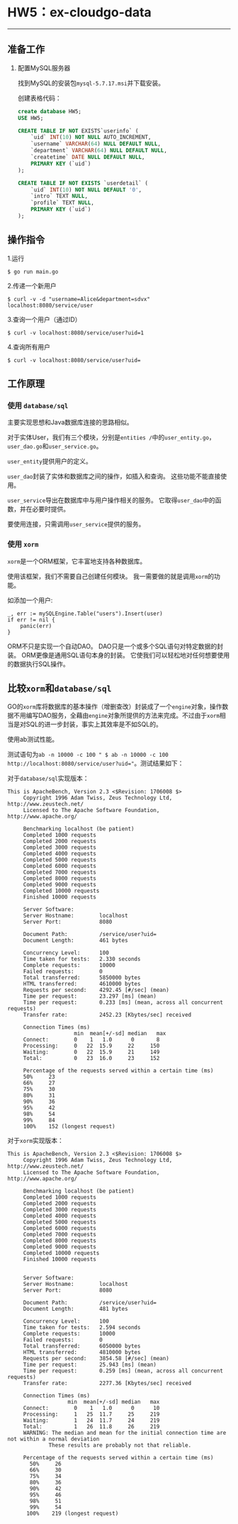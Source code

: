 # HW5：ex-cloudgo-data

---

## 准备工作
1. 配置MySQL服务器

   找到MySQL的安装包`mysql-5.7.17.msi`并下载安装。
   
   创建表格代码：

   ```SQL
   create database HW5;
   USE HW5;

   CREATE TABLE IF NOT EXISTS`userinfo` (
       `uid` INT(10) NOT NULL AUTO_INCREMENT,
       `username` VARCHAR(64) NULL DEFAULT NULL,
       `department` VARCHAR(64) NULL DEFAULT NULL,
       `createtime` DATE NULL DEFAULT NULL,
       PRIMARY KEY (`uid`)
   );

   CREATE TABLE IF NOT EXISTS `userdetail` (
       `uid` INT(10) NOT NULL DEFAULT '0',
       `intro` TEXT NULL,
       `profile` TEXT NULL,
       PRIMARY KEY (`uid`)
   );
   ```



## 操作指令

1.运行

    $ go run main.go


2.传递一个新用户

    $ curl -v -d "username=Alice&department=sdvx" localhost:8080/service/user

3.查询一个用户（通过ID）

    $ curl -v localhost:8080/service/user?uid=1

4.查询所有用户

    $ curl -v localhost:8080/service/user?uid=
    
## 工作原理

### 使用 `database/sql`

主要实现思想和Java数据库连接的思路相似。

对于实体User，我们有三个模块，分别是`entities /`中的`user_entity.go`，`user_dao.go`和`user_service.go`。

`user_entity`提供用户的定义。

`user_dao`封装了实体和数据库之间的操作，如插入和查询。 这些功能不能直接使用。

`user_service`导出在数据库中与用户操作相关的服务。 它取得`user_dao`中的函数，并在必要时提供。

要使用连接，只需调用`user_service`提供的服务。

### 使用 `xorm`

`xorm`是一个ORM框架，它丰富地支持各种数据库。

使用该框架，我们不需要自己创建任何模块。 我一需要做的就是调用`xorm`的功能。

如添加一个用户:

    _, err := mySQLEngine.Table("users").Insert(user)
    if err != nil {
        panic(err)
    }

ORM不只是实现一个自动DAO。 DAO只是一个或多个SQL语句对特定数据的封装。 ORM更像是通用SQL语句本身的封装。 它使我们可以轻松地对任何想要使用的数据执行SQL操作。


## 比较`xorm`和`database/sql`

GO的`xorm`库将数据库的基本操作（增删查改）封装成了一个`engine`对象，操作数据不用编写DAO服务，全藉由`engine`对象所提供的方法来完成。不过由于`xorm`相当是对SQL的进一步封装，事实上其效率是不如SQL的。
    
   使用ab测试性能。
   
   测试语句为`ab -n 10000 -c 100 " $ ab -n 10000 -c 100 http://localhost:8080/service/user?uid="`。测试结果如下：

   对于`database/sql`实现版本：

   ```
   This is ApacheBench, Version 2.3 <$Revision: 1706008 $>
        Copyright 1996 Adam Twiss, Zeus Technology Ltd, http://www.zeustech.net/
        Licensed to The Apache Software Foundation, http://www.apache.org/

        Benchmarking localhost (be patient)
        Completed 1000 requests
        Completed 2000 requests
        Completed 3000 requests
        Completed 4000 requests
        Completed 5000 requests
        Completed 6000 requests
        Completed 7000 requests
        Completed 8000 requests
        Completed 9000 requests
        Completed 10000 requests
        Finished 10000 requests

        Server Software:
        Server Hostname:        localhost
        Server Port:            8080

        Document Path:          /service/user?uid=
        Document Length:        461 bytes

        Concurrency Level:      100
        Time taken for tests:   2.330 seconds
        Complete requests:      10000
        Failed requests:        0
        Total transferred:      5850000 bytes
        HTML transferred:       4610000 bytes
        Requests per second:    4292.45 [#/sec] (mean)
        Time per request:       23.297 [ms] (mean)
        Time per request:       0.233 [ms] (mean, across all concurrent requests)
        Transfer rate:          2452.23 [Kbytes/sec] received

        Connection Times (ms)
                        min  mean[+/-sd] median   max
        Connect:        0    1   1.0      0       8
        Processing:     0   22  15.9     22     150
        Waiting:        0   22  15.9     21     149
        Total:          0   23  16.0     23     152

        Percentage of the requests served within a certain time (ms)
        50%     23
        66%     27
        75%     30
        80%     31
        90%     36
        95%     42
        98%     54
        99%     84
        100%    152 (longest request)
   ```

   对于`xorm`实现版本：

   ```
   This is ApacheBench, Version 2.3 <$Revision: 1706008 $>
        Copyright 1996 Adam Twiss, Zeus Technology Ltd, http://www.zeustech.net/
        Licensed to The Apache Software Foundation, http://www.apache.org/

        Benchmarking localhost (be patient)
        Completed 1000 requests
        Completed 2000 requests
        Completed 3000 requests
        Completed 4000 requests
        Completed 5000 requests
        Completed 6000 requests
        Completed 7000 requests
        Completed 8000 requests
        Completed 9000 requests
        Completed 10000 requests
        Finished 10000 requests


        Server Software:
        Server Hostname:        localhost
        Server Port:            8080

        Document Path:          /service/user?uid=
        Document Length:        481 bytes

        Concurrency Level:      100
        Time taken for tests:   2.594 seconds
        Complete requests:      10000
        Failed requests:        0
        Total transferred:      6050000 bytes
        HTML transferred:       4810000 bytes
        Requests per second:    3854.58 [#/sec] (mean)
        Time per request:       25.943 [ms] (mean)
        Time per request:       0.259 [ms] (mean, across all concurrent requests)
        Transfer rate:          2277.36 [Kbytes/sec] received

        Connection Times (ms)
                      min  mean[+/-sd] median   max
        Connect:        0    1   1.0      0      10
        Processing:     1   25  11.7     25     219
        Waiting:        1   24  11.7     24     219
        Total:          1   26  11.8     26     219
        WARNING: The median and mean for the initial connection time are not within a normal deviation
                These results are probably not that reliable.

        Percentage of the requests served within a certain time (ms)
          50%     26
          66%     30
          75%     34
          80%     36
          90%     42
          95%     46
          98%     51
          99%     54
         100%    219 (longest request)
   ```

